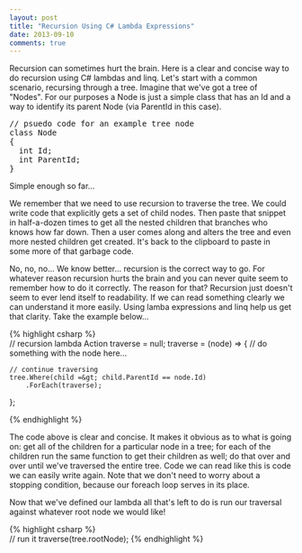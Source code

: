 ```yaml
---
layout: post
title: "Recursion Using C# Lambda Expressions"
date: 2013-09-10
comments: true
---
```

<p>Recursion can sometimes hurt the brain. Here is a clear and concise way to do recursion using C# lambdas and linq. Let's start with a common scenario, recursing through a tree. Imagine that we've got a tree of "Nodes". For our purposes a Node is just a simple class that has an Id and a way to identify its parent Node (via ParentId in this case).</p>
<pre>// psuedo code for an example tree node
class Node 
{
  int Id;
  int ParentId;
}</pre>
<p>Simple enough so far...</p>
<p>We remember that we need to use recursion to traverse the tree. We could write code that explicitly gets a set of child nodes. Then paste that snippet in half-a-dozen times to get all the nested children that branches who knows how far down. Then a user comes along and alters the tree and even more nested children get created. It's back to the clipboard to paste in some more of that garbage code.</p>
<p>No, no, no... We know better... recursion is the correct way to go. For whatever reason recursion hurts the brain and you can never quite seem to remember how to do it correctly. The reason for that? Recursion just doesn't seem to ever lend itself to readability. If we can read something clearly we can understand it more easily. Using lamba expressions and linq help us get that clarity. Take the example below...</p>

{% highlight csharp %}  
// recursion lambda
Action<node> traverse = null;
traverse = (node) =&gt;
  {
    // do something with the node here...

    // continue traversing
    tree.Where(child =&gt; child.ParentId == node.Id)
        .ForEach(traverse);
  };

</node>
{% endhighlight %}  

<p>The code above is clear and concise. It makes it obvious as to what is going on: get all of the children for a particular node in a tree; for each of the children run the same function to get their children as well; do that over and over until we've traversed the entire tree. Code we can read like this is code we can easily write again. Note that we don't need to worry about a stopping condition, because our foreach loop serves in its place.&nbsp;</p>
<p>Now that we've defined our lambda all that's left to do is run our traversal against whatever root node we would like!</p>

{% highlight csharp %}  
// run it
traverse(tree.rootNode);
{% endhighlight %}  